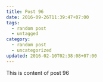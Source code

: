 ```yaml
---
title: Post 96
date: 2016-09-26T11:39:47+07:00
tags:
  - random post
  - untagged
category:
  - random post
  - uncategorized
updated: 2016-02-10T02:38:08+07:00
---
```

This is content of post 96